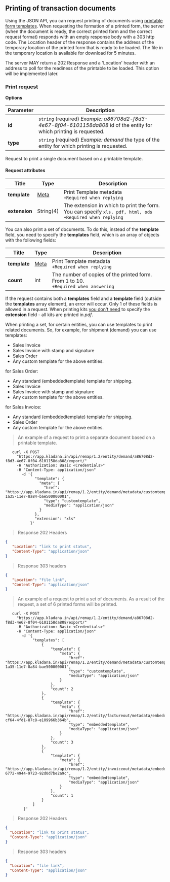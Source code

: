 ## Printing of transaction documents

Using the JSON API, you can request printing of documents using [printable form templates](../dictionaries/#entities-shablon-pechatnoj-formy).
When requesting the formation of a printed form, the server (when the document is ready, the correct
printed form and the correct request format) responds with an empty response body with a 303 http code.
The Location header of the response contains the address of the temporary location of the printed form that is ready to be loaded.
The file in the temporary location is available for download for 5 minutes.

The server MAY return a 202 Response and a 'Location' header with an address to poll for the readiness of the printable to be loaded. This option will be implemented later.

### Print request

**Options**

| Parameter | Description |
| ------------ | ---------- |
| **id** | `string` (required) *Example: a86708d2-f8d3-4e67-8f04-6101158da808* id of the entity for which printing is requested. |
| **type** | `string` (required) *Example: demand* the type of the entity for which printing is requested. |

Request to print a single document based on a printable template.
#### Request attributes

| Title | Type | Description |
| ------------ | ---------- | --------------- |
| **template** | [Meta](../#kladana-json-api-general-info-metadata) | Print Template metadata<br>`+Required when replying` |
| **extension** | String(4) | The extension in which to print the form. You can specify `xls, pdf, html, ods`<br>`+Required when replying` |

You can also print a set of documents. To do this, instead of the **template** field, you need to specify the **templates** field, which is an array of objects with the following fields:

| Title | Type | Description |
| ------------ | ---------- | --------------- |
| **template** | [Meta](../#kladana-json-api-general-info-metadata) | Print Template metadata<br>`+Required when replying` |
| **count** | int | The number of copies of the printed form. From 1 to 10.<br>`+Required when answering` |

If the request contains both a **templates** field and a **template** field (outside the **templates** array element), an error will occur. Only 1 of these fields is allowed in a request.
When printing kits <u>you don't need</u> to specify the **extension** field - all kits are printed in *pdf*.

When printing a set, for certain entities, you can use templates to print related documents.
So, for example, for shipment (demand) you can use templates:

+ Sales Invoice
+ Sales Invoice with stamp and signature
+ Sales Order
+ Any custom template for the above entities.

for Sales Order:

+ Any standard (embeddedtemplate) template for shipping.
+ Sales Invoice
+ Sales Invoice with stamp and signature
+ Any custom template for the above entities.

for Sales Invoice:

+ Any standard (embeddedtemplate) template for shipping.
+ Sales Order
+ Any custom template for the above entities.

> An example of a request to print a separate document based on a printable template.

```shell
   curl -X POST
     "https://app.kladana.in/api/remap/1.2/entity/demand/a86708d2-f8d3-4e67-8f04-6101158da808/export/"
     -H "Authorization: Basic <Credentials>"
     -H "Content-Type: application/json"
       -d '{
             "template": {
               "meta": {
                 "href": "https://app.kladana.in/api/remap/1.2/entity/demand/metadata/customtemplate/daca545a-1a35-11e7-8a84-bae500000001",
                 "type": "customtemplate",
                 "mediaType": "application/json"
               }
             },
             "extension": "xls"
           }'
```

> Response 202 Headers

```json
{
   "Location": "link to print status",
   "Content-Type": "application/json"
}
```

> Response 303 headers

```json
{
   "Location": "file link",
   "Content-Type": "application/json"
}
```

> An example of a request to print a set of documents. As a result of the request, a set of 6 printed forms will be printed.

```shell
   curl -X POST
     "https://app.kladana.in/api/remap/1.2/entity/demand/a86708d2-f8d3-4e67-8f04-6101158da808/export/"
     -H "Authorization: Basic <Credentials>"
     -H "Content-Type: application/json"
       -d '{
            "templates": [
                {
                    "template": {
                        "meta": {
                            "href": "https://app.kladana.in/api/remap/1.2/entity/demand/metadata/customtemplate/daca545a-1a35-11e7-8a84-bae500000001",
                            "type": "customtemplate",
                            "mediaType": "application/json"
                        }
                    },
                    "count": 2
                },
                {
                    "template": {
                        "meta": {
                            "href": "https://app.kladana.in/api/remap/1.2/entity/factureout/metadata/embeddedtemplate/3d2685b4-cf64-4fd1-87c8-e109966b364b",
                            "type": "embeddedtemplate",
                            "mediaType": "application/json"
                        }
                    },
                    "count": 3
                },
                {
                    "template": {
                        "meta": {
                            "href": "https://app.kladana.in/api/remap/1.2/entity/invoiceout/metadata/embeddedtemplate/6f3c9a47-6772-4944-9723-92d0d7be2a9c",
                            "type": "embeddedtemplate",
                            "mediaType": "application/json"
                        }
                    },
                    "count": 1
                }
            ]
        }'
```

> Response 202 Headers

```json
{
  "Location": "link to print status",
  "Content-Type": "application/json"
}
```

> Response 303 headers

```json
{
  "Location": "file link",
  "Content-Type": "application/json"
}
```
